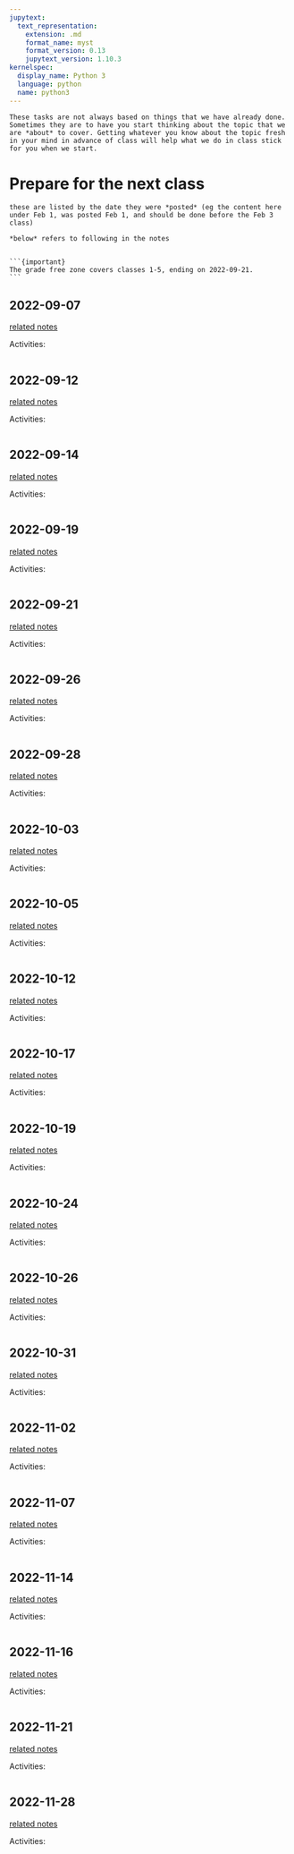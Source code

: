 ```yaml
---
jupytext:
  text_representation:
    extension: .md
    format_name: myst
    format_version: 0.13
    jupytext_version: 1.10.3
kernelspec:
  display_name: Python 3
  language: python
  name: python3
---
```


```{important}
These tasks are not always based on things that we have already done.  Sometimes they are to have you start thinking about the topic that we are *about* to cover. Getting whatever you know about the topic fresh in your mind in advance of class will help what we do in class stick for you when we start.
```

# Prepare for the next class

```{warning}
these are listed by the date they were *posted* (eg the content here under Feb 1, was posted Feb 1, and should be done before the Feb 3 class)

*below* refers to following in the notes
```


<!--
```{code-cell} ipython3
:tags: ["hide-input"]
import os
from IPython.display import Markdown, display

prep_file_list = sorted(os.listdir('../_prepare/'))


```

```{code-cell} ipython3
:tags: ["hide-input"]

for prep_file in prep_file_list:
    date_str = prep_file[:-3]
    date_link = '[' + date_str + '](../notes/' + date_str + ')'
    display(Markdown(date_link))
    display(Markdown('../_prepare/' + prep_file))
``` -->

````{margin}

```{important}
The grade free zone covers classes 1-5, ending on 2022-09-21.
```

````

## 2022-09-07

[related notes](../notes/2022-09-07)

Activities:
```{include} ../_prepare/2022-09-07.md
```


## 2022-09-12

[related notes](../notes/2022-09-12)

Activities:
```{include} ../_prepare/2022-09-12.md
```


## 2022-09-14

[related notes](../notes/2022-09-14)

Activities:
```{include} ../_prepare/2022-09-14.md
```


## 2022-09-19

[related notes](../notes/2022-09-19)

Activities:
```{include} ../_prepare/2022-09-19.md
```


## 2022-09-21

[related notes](../notes/2022-09-21)

Activities:
```{include} ../_prepare/2022-09-21.md
```


## 2022-09-26

[related notes](../notes/2022-09-26)

Activities:
```{include} ../_prepare/2022-09-26.md
```


## 2022-09-28

[related notes](../notes/2022-09-28)

Activities:
```{include} ../_prepare/2022-09-28.md
```


## 2022-10-03

[related notes](../notes/2022-10-03)

Activities:
```{include} ../_prepare/2022-10-03.md
```


## 2022-10-05

[related notes](../notes/2022-10-05)

Activities:
```{include} ../_prepare/2022-10-05.md
```


## 2022-10-12

[related notes](../notes/2022-10-12)

Activities:
```{include} ../_prepare/2022-10-12.md
```


## 2022-10-17

[related notes](../notes/2022-10-17)

Activities:
```{include} ../_prepare/2022-10-17.md
```

## 2022-10-19

[related notes](../notes/2022-10-19)

Activities:
```{include} ../_prepare/2022-10-19.md
```

## 2022-10-24

[related notes](../notes/2022-10-24)

Activities:
```{include} ../_prepare/2022-10-24.md
```
## 2022-10-26

[related notes](../notes/2022-10-26)

Activities:
```{include} ../_prepare/2022-10-26.md
```

## 2022-10-31

[related notes](../notes/2022-10-31)

Activities:
```{include} ../_prepare/2022-10-31.md
```

## 2022-11-02

[related notes](../notes/2022-11-02)

Activities:
```{include} ../_prepare/2022-11-02.md
```

## 2022-11-07

[related notes](../notes/2022-11-07)

Activities:
```{include} ../_prepare/2022-11-07.md
```

## 2022-11-14

[related notes](../notes/2022-11-14)

Activities:
```{include} ../_prepare/2022-11-14.md
```



## 2022-11-16

[related notes](../notes/2022-11-16)

Activities:
```{include} ../_prepare/2022-11-16.md
```


## 2022-11-21

[related notes](../notes/2022-11-21)

Activities:
```{include} ../_prepare/2022-11-21.md
```


## 2022-11-28

[related notes](../notes/2022-11-28)

Activities:
```{include} ../_prepare/2022-11-28.md
```

